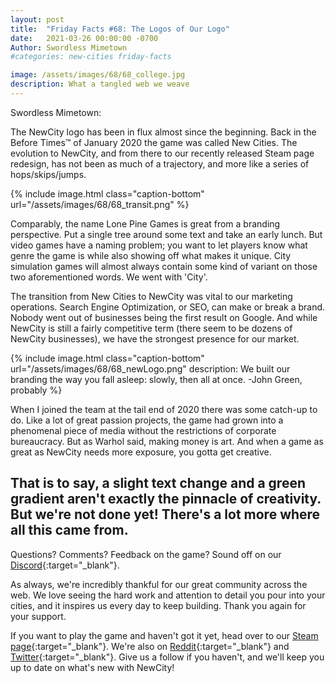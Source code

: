 ```yaml
---
layout: post
title:  "Friday Facts #68: The Logos of Our Logo"
date:   2021-03-26 00:00:00 -0700
Author: Swordless Mimetown
#categories: new-cities friday-facts

image: /assets/images/68/68_college.jpg
description: What a tangled web we weave
---
```


Swordless Mimetown:

The NewCity logo has been in flux almost since the beginning. Back in the Before Times™ of January 2020 the game was called New Cities. The evolution to NewCity, and from there to our recently released Steam page redesign, has not been as much of a trajectory, and more like a series of hops/skips/jumps. 

{% include image.html class="caption-bottom"
  url="/assets/images/68/68_transit.png"
%}

Comparably, the name Lone Pine Games is great from a branding perspective. Put a single tree around some text and take an early lunch. But video games have a naming problem; you want to let players know what genre the game is while also showing off what makes it unique. City simulation games will almost always contain some kind of variant on those two aforementioned words. We went with 'City'.

The transition from New Cities to NewCity was vital to our marketing operations. Search Engine Optimization, or SEO, can make or break a brand. Nobody went out of businesses being the first result on Google. And while NewCity is still a fairly competitive term (there seem to be dozens of NewCity businesses), we have the strongest presence for our market. 

{% include image.html class="caption-bottom"
  url="/assets/images/68/68_newLogo.png"
  description:  We built our branding the way you fall asleep: slowly, then all at once. -John Green, probably
%}

When I joined the team at the tail end of 2020 there was some catch-up to do. Like a lot of great passion projects, the game had grown into a phenomenal piece of media without the restrictions of corporate bureaucracy. But as Warhol said, making money is art. And when a game as great as NewCity needs more exposure, you gotta get creative.

That is to say, a slight text change and a green gradient aren't exactly the pinnacle of creativity. But we're not done yet! There's a lot more where all this came from.
---

Questions? Comments? Feedback on the game? Sound off on our [Discord]{:target="_blank"}.

As always, we're incredibly thankful for our great community across the web. We love seeing the hard work and attention to detail you pour into your cities, and it inspires us every day to keep building. Thank you again for your support.

If you want to play the game and haven't got it yet, head over to our [Steam page]{:target="_blank"}. We're also on [Reddit]{:target="_blank"} and [Twitter]{:target="_blank"}. Give us a follow if you haven't, and we'll keep you up to date on what's new with NewCity!


[Discord]:  http://discord.gg/cz6t4J5
[Steam page]: https://store.steampowered.com/app/1067860/NewCity/
[Reddit]: https://www.reddit.com/r/NewCity
[Twitter]: https://twitter.com/lone_pine_games





